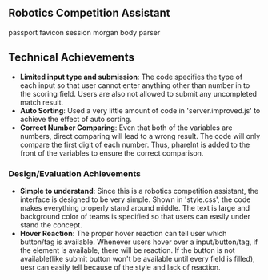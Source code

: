 ## Robotics Competition Assistant
passport favicon session morgan body parser

## Technical Achievements
- **Limited input type and submission**:  The code specifies the type of each input so that user cannot enter anything other than number in to the scoring field. Users are also not allowed to submit any uncompleted match result.
- **Auto Sorting**: Used a very little amount of code in 'server.improved.js' to achieve the effect of auto sorting.
- **Correct Number Comparing**: Even that both of the variables are numbers, direct comparing will lead to a wrong result. The code will only compare the first digit of each number. Thus, phareInt is added to the front of the variables to ensure the correct comparison.

### Design/Evaluation Achievements
- **Simple to understand**: Since this is a robotics competition assistant, the interface is designed to be very simple. Shown in 'style.css', the code makes everything properly stand around middle. The text is large and background color of teams is specified so that users can easily under stand the concept.
- **Hover Reaction**: The proper hover reaction can tell user which button/tag is available. Whenever users hover over a input/button/tag, if the element is available, there will be reaction. If the button is not available(like submit button won't be available until every field is filled), uesr can easily tell because of the style and lack of reaction.
